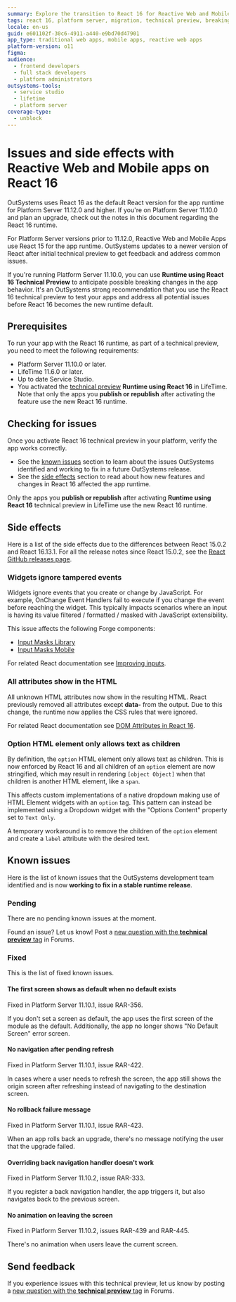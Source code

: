 ```yaml
---
summary: Explore the transition to React 16 for Reactive Web and Mobile apps in OutSystems 11 (O11) and its associated challenges and side effects.
tags: react 16, platform server, migration, technical preview, breaking changes
locale: en-us
guid: e601102f-30c6-4911-a440-e9bd70d47901
app_type: traditional web apps, mobile apps, reactive web apps
platform-version: o11
figma:
audience:
  - frontend developers
  - full stack developers
  - platform administrators
outsystems-tools:
  - service studio
  - lifetime
  - platform server
coverage-type:
  - unblock
---
```


# Issues and side effects with Reactive Web and Mobile apps on React 16

<div class="info" markdown="1">

OutSystems uses React 16 as the default React version for the app runtime for Platform Server 11.12.0 and higher. If you're on Platform Server 11.10.0 and plan an upgrade, check out the notes in this document regarding the React 16 runtime.

</div>

For Platform Server versions prior to 11.12.0, Reactive Web and Mobile Apps use React 15 for the app runtime. OutSystems updates to a newer version of React after initial technical preview to get feedback and address common issues.

If you're running Platform Server 11.10.0, you can use **Runtime using React 16 Technical Preview** to anticipate possible breaking changes in the app behavior. It's an OutSystems strong recommendation that you use the React 16 technical preview to test your apps and address all potential issues before React 16 becomes the new runtime default.

## Prerequisites

To run your app with the React 16 runtime, as part of a technical preview, you need to meet the following requirements:

* Platform Server 11.10.0 or later.
* LifeTime 11.6.0 or later.
* Up to date Service Studio.
* You activated the [technical preview](https://success.outsystems.com/Support/Enterprise_Customers/Upgrading/Technical_Preview_features) **Runtime using React 16** in LifeTime. Note that only the apps you **publish or republish** after activating the feature use the new React 16 runtime.

## Checking for issues

Once you activate React 16 technical preview in your platform, verify the app works correctly.

* See the [known issues](#known-issues) section to learn about the issues OutSystems identified and working to fix in a future OutSystems release.
* See the [side effects](#side-effects) section to read about how new features and changes in React 16 affected the app runtime.

<div class="info" markdown="1">

Only the apps you **publish or republish** after activating **Runtime using React 16** technical preview in LifeTime use the new React 16 runtime.  

</div>

## Side effects

Here is a list of the side effects due to the differences between React 15.0.2 and React 16.13.1. For all the release notes since React 15.0.2, see the [React GitHub releases page](https://github.com/facebook/react/releases).

### Widgets ignore tampered events

Widgets ignore events that you create or change by JavaScript. For example, OnChange Event Handlers fail to execute if you change the event before reaching the widget. This typically impacts scenarios where an input is having its value filtered / formatted / masked with JavaScript extensibility.

This issue affects the following Forge components:

* [Input Masks Library](https://www.outsystems.com/forge/component-overview/2258/input-masks-library)
* [Input Masks Mobile](https://www.outsystems.com/forge/component-overview/5289/input-mask-mobile)

For related React documentation see [Improving inputs](https://reactjs.org/blog/2017/06/13/react-v15.6.0.html#improving-inputs).

### All attributes show in the HTML

All unknown HTML attributes now show in the resulting HTML. React previously removed all attributes except **data-** from the output. Due to this change, the runtime now applies the CSS rules that were ignored.

For related React documentation see [DOM Attributes in React 16](https://reactjs.org/blog/2017/09/08/dom-attributes-in-react-16.html).

### Option HTML element only allows text as children

By definition, the `option` HTML element only allows text as children. This is now enforced by React 16 and all children of an `option` element are now stringified, which may result in rendering `[object Object]` when that children is another HTML element, like a `span`.

This affects custom implementations of a native dropdown making use of HTML Element widgets with an `option` tag. This pattern can instead be implemented using a Dropdown widget with the "Options Content" property set to `Text Only`.

A temporary workaround is to remove the children of the `option` element and create a `label` attribute with the desired text.

## Known issues

Here is the list of known issues that the OutSystems development team identified and is now **working to fix in a stable runtime release**.

### Pending

There are no pending known issues at the moment.

<div class="info" markdown="1">

Found an issue? Let us know! Post a [new question with the **technical preview** tag](https://www.outsystems.com/forums/tag/6875/technical-preview/) in Forums.

</div>

### Fixed

This is the list of fixed known issues.

#### The first screen shows as default when no default exists

Fixed in Platform Server 11.10.1, issue RAR-356.

If you don't set a screen as default, the app uses the first screen of the module as the default. Additionally, the app no longer shows "No Default Screen" error screen.

#### No navigation after pending refresh

Fixed in Platform Server 11.10.1, issue RAR-422.

In cases where a user needs to refresh the screen, the app still shows the origin screen after refreshing instead of navigating to the destination screen.

#### No rollback failure message

Fixed in Platform Server 11.10.1, issue RAR-423.

When an app rolls back an upgrade, there's no message notifying the user that the upgrade failed.

#### Overriding back navigation handler doesn't work

Fixed in Platform Server 11.10.2, issue RAR-333.

If you register a back navigation handler, the app triggers it, but also navigates back to the previous screen.

#### No animation on leaving the screen

Fixed in Platform Server 11.10.2, issues RAR-439 and RAR-445.

There's no animation when users leave the current screen.

## Send feedback

If you experience issues with this technical preview, let us know by posting a [new question with the **technical preview** tag](https://www.outsystems.com/forums/tag/6875/technical-preview/) in Forums.
